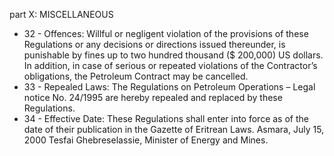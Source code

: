 part X: MISCELLANEOUS

<ul>
			<li>32 - Offences: Willful or negligent violation of the provisions of these Regulations or any decisions or directions issued thereunder, is punishable by fines up to two hundred thousand ($ 200,000) US dollars. In addition, in case of serious or repeated violations of the Contractor’s obligations, the Petroleum Contract may be cancelled.<ul>
			</ul></li>			<li>33 - Repealed Laws: The Regulations on Petroleum Operations – Legal notice No. 24&#x2F;1995 are hereby repealed and replaced by these Regulations.<ul>
			</ul></li>			<li>34 - Effective Date: These Regulations shall enter into force as of the date of their publication in the Gazette of Eritrean Laws. Asmara, July 15, 2000 Tesfai Ghebreselassie, Minister of Energy and Mines.<ul>
			</ul></li></ul>
